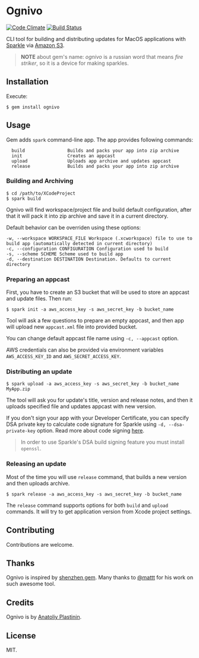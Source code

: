 # Ognivo

[![Code Climate](http://img.shields.io/codeclimate/github/antlypls/ognivo.svg?style=flat)](https://codeclimate.com/github/antlypls/ognivo)
[![Build Status](http://img.shields.io/travis/antlypls/ognivo.svg?style=flat)](https://travis-ci.org/antlypls/ognivo)

CLI tool for building and distributing updates for MacOS applications with [Sparkle](https://github.com/sparkle-project/Sparkle) via [Amazon S3](http://aws.amazon.com/s3/).

> **NOTE** about gem's name:
> *ognivo* is a russian word that means *fire striker*,
> so it is a device for making sparkles.

## Installation

Execute:

    $ gem install ognivo

## Usage

Gem adds `spark` command-line app. The app provides following commands:

      build                Builds and packs your app into zip archive
      init                 Creates an appcast
      upload               Uploads app archive and updates appcast
      release              Builds and packs your app into zip archive

### Building and Archiving

    $ cd /path/to/XCodeProject
    $ spark build

Ognivo will find workspace/project file and build default configuration,
after that it will pack it into zip archive and save it in a current directory.

Default behavior can be overriden using these options:

    -w, --workspace WORKSPACE_FILE Workspace (.xcworkspace) file to use to build app (automatically detected in current directory)
    -c, --configuration CONFIGURATION Configuration used to build
    -s, --scheme SCHEME Scheme used to build app
    -d, --destination DESTINATION Destination. Defaults to current directory

### Preparing an appcast

First, you have to create an S3 bucket that will be used to store an appcast and
update files. Then run:

    $ spark init -a aws_access_key -s aws_secret_key -b bucket_name

Tool will ask a few questions to prepare an empty appcast, and then app will
upload new `appcast.xml` file into provided bucket.

You can change default appcast file name using `-c, --appcast` option.

AWS credentials can also be provided via environment variables
`AWS_ACCESS_KEY_ID` and `AWS_SECRET_ACCESS_KEY`.

### Distributing an update

    $ spark upload -a aws_access_key -s aws_secret_key -b bucket_name MyApp.zip

The tool will ask you for update's title, version and release notes, and then it
uploads specified file and updates appcast with new version.

If you don't sign your app with your Developer Certificate,
you can specify DSA private key to calculate code signature for Sparkle using
`-d, --dsa-private-key` option.
Read more about code signing
[here](https://github.com/sparkle-project/Sparkle/wiki#3-segue-for-security-concerns).

> In order to use Sparkle's DSA build signing feature you must install `openssl`.

### Releasing an update

Most of the time you will use `release` command, that builds a new version and
then uploads archive.

    $ spark release -a aws_access_key -s aws_secret_key -b bucket_name

The `release` command supports options for both `build` and `upload` commands.
It will try to get application version from Xcode project settings.

## Contributing

Contributions are welcome.

## Thanks

Ognivo is inspired by [shenzhen gem](https://github.com/nomad/shenzhen).
Many thanks to [@mattt](https://github.com/mattt) for his work on such awesome tool.

## Credits

Ognivo is by [Anatoliy Plastinin](http://antlypls.com).

## License

MIT.
